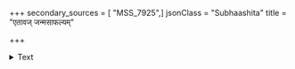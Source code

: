 +++
secondary_sources = [ "MSS_7925",]
jsonClass = "Subhaashita"
title = "एतावज् जन्मसाफल्यम्"

+++

<details><summary>Text</summary>

एतावज् जन्मसाफल्यं यदनायत्तवृत्तिता।  
ये पराधीनतां यातास् ते वै जीवन्ति के मृताः॥
</details>
